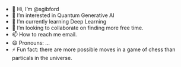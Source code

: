 - 👋 Hi, I’m @sgibford
- 👀 I’m interested in Quantum Generative AI
- 🌱 I’m currently learning Deep Learning
- 💞️ I’m looking to collaborate on finding more free time.
- 📫 How to reach me email.
- 😄 Pronouns: ...
- ⚡ Fun fact: there are more possible moves in a game of chess than particals in the universe.

<!---
sgibford/sgibford is a ✨ special ✨ repository because its `README.md` (this file) appears on your GitHub profile.
You can click the Preview link to take a look at your changes.
--->
